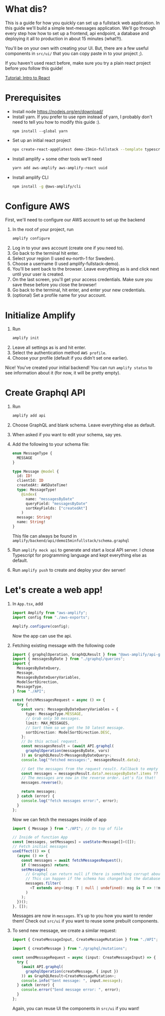 # What dis?

This is a guide for how you quickly can set up a fullstack web application. In this guide
we'll build a simple text-messages application. We'll go through every step how how to set
up a frontend, api endpoint, a database and deploying it all to production in about 15
minutes (what?!).

You'll be on your own with creating your UI. But, there are a few useful components in `src/ui/`
that you can copy paste in to your project ;).

If you haven't used react before, make sure you try a plain react project before you follow this
guide!

[Tutorial: Intro to React](https://reactjs.org/tutorial/tutorial.html)

# Prerequisites

- Install node https://nodejs.org/en/download/
- Install yarn. If you prefer to use npm instead of yarn, I probably don't need to tell you how to
  modify this guide :).
  ```
  npm install --global yarn
  ```
- Set up an initial react project
  ```bash
  npx create-react-app@latest demo-15min-fullstack --template typescript
  ```
- Install amplify + some other tools we'll need
  ```bash
  yarn add aws-amplify aws-amplify-react uuid
  ```
- Install amplify CLI
  ```bash
  npm install -g @aws-amplify/cli
  ```

# Configure AWS

First, we'll need to configure our AWS account to set up the backend

1. In the root of your project, run
   ```bash
   amplify configure
   ```
1. Log in to your aws account (create one if you need to).
1. Go back to the terminal hit enter.
1. Select your region (I used eu-north-1 for Sweden).
1. Choose a username (I used amplify-fullstack-demo).
1. You'll be sent back to the browser. Leave everything as is and click next until your user is
   created.
1. On the last screen, you'll get your access credentials. Make sure you save these before you close
   the browser!
1. Go back to the terminal, hit enter, and enter your new credentials.
1. (optional) Set a profile name for your account.

# Initialize Amplify

1. Run
   ```bash
   amplify init
   ```
1. Leave all settings as is and hit enter.
1. Select the authentication method `AWS profile`.
1. Choose your profile (default if you didn't set one earlier).

Nice! You've created your initial backend! You can run `amplify status` to see information about it
(for now, it will be pretty empty).

# Create Graphql API

1. Run
   ```bash
   amplify add api
   ```
1. Choose GraphQL and blank schema. Leave everything else as default.
1. When asked if you want to edit your schema, say yes.
1. Add the following to your schema file:

   ```graphql
   enum MessageType {
     MESSAGE
   }

   type Message @model {
     id: ID!
     clientId: ID
     createdAt: AWSDateTime!
     type: MessageType!
       @index(
         name: "messagesByDate"
         queryField: "messagesByDate"
         sortKeyFields: ["createdAt"]
       )
     message: String!
     name: String!
   }
   ```

   This file can always be found in `amplify/backend/api/demo15minfullstack/schema.graphql`

1. Run `amplify mock api` to generate and start a local API server. I chose Typescript for
   programming language and kept everything else as default.
1. Run `amplify push` to create and deploy your dev server!

# Let's create a web app!

1. In `App.tsx`, add

   ```typescript
   import Amplify from "aws-amplify";
   import config from "./aws-exports";

   Amplify.configure(config);
   ```

   Now the app can use the api.

1. Fetching existing message with the following code

   ```typescript
   import { graphqlOperation, GraphQLResult } from "@aws-amplify/api-graphql";
   import { messagesByDate } from "./graphql/queries";
   import {
     MessagesByDateQuery,
     Message,
     MessagesByDateQueryVariables,
     ModelSortDirection,
     MessageType,
   } from "./API";

   const fetchMessagesRequest = async () => {
     try {
       const vars: MessagesByDateQueryVariables = {
         type: MessageType.MESSAGE,
         // Grab only 50 messages.
         limit: MAX_MESSAGES,
         // Sort them so we get the 50 latest message.
         sortDirection: ModelSortDirection.DESC,
       };
       // Do this actual request.
       const messagesResult = (await API.graphql(
         graphqlOperation(messagesByDate, vars)
       )) as GraphQLResult<MessagesByDateQuery>;
       console.log("fetched messages:", messagesResult.data);

       // Get the messages from the request result. Fallback to empty array.
       const messages = messagesResult.data?.messagesByDate?.items ?? [];
       // The messages are now in the reverse order. Let's fix that!
       messages.reverse();

       return messages;
     } catch (error) {
       console.log("fetch messages error:", error);
     }
   };
   ```

   Now we can fetch the messages inside of app

   ```typescript
   import { Message } from "./API"; // On top of file

   // Inside of function App
   const [messages, setMessages] = useState<Message[]>([]);
   // Fetch initial messages
   useEffect(() => {
     (async () => {
       const messages = await fetchMessagesRequest();
       if (!messages) return;
       setMessages(
         // Graphql can return null if there is something corrupt about a message.
         // This can happen if the schema has changed but the database hasn't been migrated.
         messages.filter(
           <T extends any>(msg: T | null | undefined): msg is T => !!msg
         )
       );
     })();
   }, []);
   ```

   Messages are now in `messages`. It's up to you how you want to render them! Check out `src/ui`
   if you want to reuse some prebuilt components.

1. To send new message, we create a similar request:

   ```typescript
   import { CreateMessageInput, CreateMessageMutation } from "./API";

   import { createMessage } from "./graphql/mutations";

   const sendMessageRequest = async (input: CreateMessageInput) => {
     try {
       (await API.graphql(
         graphqlOperation(createMessage, { input })
       )) as GraphQLResult<CreateMessageMutation>;
       console.info("Sent message: ", input.message);
     } catch (error) {
       console.error("Send message error: ", error);
     }
   };
   ```

   Again, you can reuse UI the components in `src/ui` if you want!
